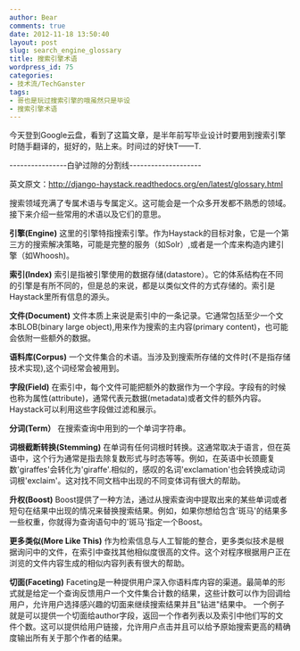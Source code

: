 ```yaml
---
author: Bear
comments: true
date: 2012-11-18 13:50:40
layout: post
slug: search_engine_glossary
title: 搜索引擎术语
wordpress_id: 75
categories:
- 技术流/TechGanster
tags:
- 哥也是玩过搜索引擎的哦虽然只是毕设
- 搜索引擎术语
---
```


今天登到Google云盘，看到了这篇文章，是半年前写毕业设计时要用到搜索引擎时随手翻译的，挺好的，贴上来。时间过的好快T——T.

----------------白驴过隙的分割线--------------------

英文原文：http://django-haystack.readthedocs.org/en/latest/glossary.html

搜索领域充满了专属术语与专属定义。这可能会是一个众多开发都不熟悉的领域。接下来介绍一些常用的术语以及它们的意思。

**引擎(Engine)**
    这里的引擎特指搜索引擎。作为Haystack的目标对象，它是一个第三方的搜索解决策略，可能是完整的服务（如Solr）,或者是一个库来构造内建引擎（如Whoosh)。

**索引(Index)**
    索引是指被引擎使用的数据存储(datastore）。它的体系结构在不同的引擎是有所不同的，但是总的来说，都是以类似文件的方式存储的。索引是Haystack里所有信息的源头。
<!-- more -->
**文件(Document)**
    文件本质上来说是索引中的一条记录。它通常包括至少一个文本BLOB(binary large object),用来作为搜索的主内容(primary content)，也可能会依附一些额外的数据。

**语料库(Corpus)**
    一个文件集合的术语。当涉及到搜索所存储的文件时(不是指存储技术实现),这个词经常会被用到。

**字段(Field)**
    在索引中，每个文件可能把额外的数据作为一个字段。字段有的时候也称为属性(attribute)，通常代表元数据(metadata)或者文件的额外内容。Haystack可以利用这些字段做过滤和展示。

**分词(Term）**
    在搜索查询中用到的一个单词字符串。

**词根截断转换(Stemming)**
    在单词有任何词根时转换。这通常取决于语言，但在英语中，这个行为通常是指去除复数形式与时态等等。例如，在英语中长颈鹿复数'giraffes'会转化为'giraffe'.相似的，感叹的名词'exclamation'也会转换成动词词根'exclaim'。这对找不同文档中出现的不同变体词有很大的帮助。
    
**升权(Boost)**
    Boost提供了一种方法，通过从搜索查询中提取出来的某些单词或者短句在结果中出现的情况来替换搜索结果。例如，如果你想给包含'斑马'的结果多一些权重，你就得为查询语句中的'斑马'指定一个Boost。

**更多类似(More Like This)**
    作为检索信息与人工智能的整合，更多类似技术是根据询问中的文件，在索引中查找其他相似度很高的文件。这个对程序根据用户正在浏览的文件内容生成的相似内容列表有很大的帮助。

**切面(Faceting)**
    Faceting是一种提供用户深入你语料库内容的渠道。最简单的形式就是给定一个查询反馈用户一个文件集合计数的结果，这些计数可以作为回调给用户，允许用户选择感兴趣的切面来继续搜索结果并且"钻进"结果中。
    一个例子就是可以提供一个切面给author字段，返回一个作者列表以及索引中他们写的文件个数。这可以提供给用户链接，允许用户点击并且可以给予原始搜索更高的精确度输出所有关于那个作者的结果。
